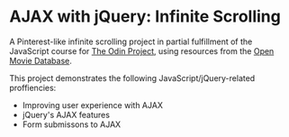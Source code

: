 # AJAX with jQuery: Infinite Scrolling 

A Pinterest-like infinite scrolling project in partial fulfillment of the JavaScript course for [The Odin Project](http://www.theodinproject.com/courses/javascript-and-jquery/lessons/infinite-scroll-and-submitting-a-form-with-ajax), using resources from the [Open Movie Database](http://www.omdbapi.com/).

This project demonstrates the following JavaScript/jQuery-related proffiencies:

* Improving user experience with AJAX
* jQuery's AJAX features
* Form submissons to AJAX
